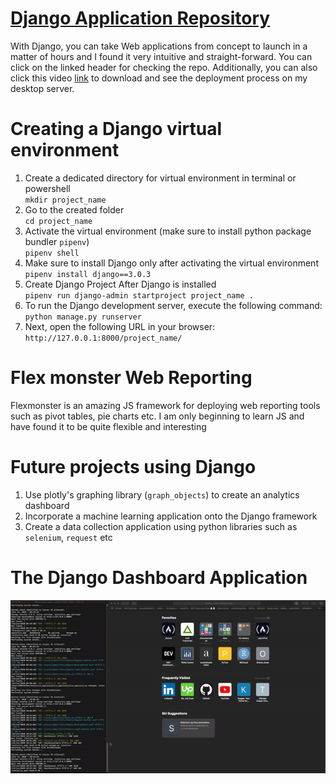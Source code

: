 # [Django Application Repository](https://github.com/obaidhoque/django_analytics_app)
With Django, you can take Web applications from concept to launch in a matter of hours and I found it very intuitive and straight-forward. You can click on the linked header for checking the repo. Additionally, you can also click this video [link](django_app_flexmonster.mov) to download and see the deployment process on my desktop server. 

# Creating a Django virtual environment
1. Create a dedicated directory for virtual environment in terminal or powershell\
    `mkdir project_name `
2. Go to the created folder\
    `cd project_name`
3. Activate the virtual environment (make sure to install python package bundler `pipenv`)\
    `pipenv shell`
4. Make sure to install Django only after activating the virtual environment\
    `pipenv install django==3.0.3`
5. Create Django Project After Django is installed\
    `pipenv run django-admin startproject project_name .`
6. To run the Django development server, execute the following command:\
    `python manage.py runserver`
7. Next, open the following URL in your browser:\
    `http://127.0.0.1:8000/project_name/`

# Flex monster Web Reporting
Flexmonster is an amazing JS framework for deploying web reporting tools such as pivot tables, pie charts etc. I am only beginning to learn JS and have found it to be quite flexible and interesting

# Future projects using Django
1. Use plotly's graphing library (`graph_objects`) to create an analytics dashboard
2. Incorporate a machine learning application onto the Django framework
3. Create a data collection application using python libraries such as `selenium`, `request` etc

# The Django Dashboard Application

![Analytics App](django_app_flexmonster.gif)

